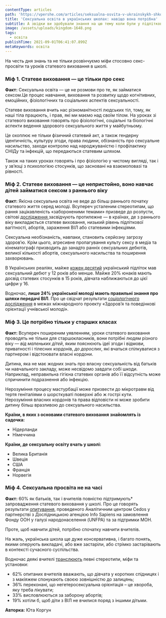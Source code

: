 ```yaml
---
contentType: articles
path: 'https://vpershe.com/articles/seksualna-osvita-v-ukrainskykh-shkolakh'
title: 'Сексуальна освіта в українських школах: навіщо вона потрібна'
subtitle: А звідки ви здобували знання на цю тему коли були у підлітковому віці?
image: /assets/uploads/kingdom-1648.png
tags:
  - освіта
publishTime: 2021-09-01T06:41:07.899Z
metaKeywords: освіта
---
```

На честь дня знань та не тільки розвінчуємо міфи стосовно секс-просвіти та уроків статевого виховання в школі.



### Міф 1. Статеве виховання — це тільки про секс



**Факт:** Сексуальна освіта — це не розмови про те, як займатися сексом.Це процес навчання, виховання та розвитку щодо когнітивних, емоційних, фізіологічних та соціальних аспектів сексуальності.

Статеве виховання вчить нас різноманітності людських тіл, тому, як наші тіла працюють, і прав, які ми маємо над своїм тілом. На уроках зі статевого виховання говорять про фізіологічні, соціальні та біологічні аспекти ведення здорового сексуального життя у майбутньому.

Це охоплює не тільки фізичний статевий акт, а також гендерну ідентичність, культуру згоди, права людини, обізнаність про сексуальне насильство, заходи контролю над народжуваністю і профілактику СНІДу та інфекцій, що передаються статевим шляхом.

Також на таких уроках говорять і про фізіологію у чистому вигляді, так і у зв’язці з психологією стосунків, що засновані на взаємоповазі та рівності.



### Міф 2. Статеве виховання — це непристойно, воно навчає дітей займатися сексом з раннього віку



**Факт:** Якісна сексуальна освіта не веде до більш раннього початку статевого життя серед молоді. Всупереч усталеним стереотипам, що рання зацікавленість «забороненими темами» призведе до розпусти, світові [дослідження ](<https://www.ncbi.nlm.nih.gov/pmc/articles/PMC6406865/>)засвідчують протилежне — в країнах, де з раннього віку викладається статеве виховання, низький рівень підліткової вагітності, абортів, зараження ВІЛ або статевими інфекціями.

Сексуальна необізнаність, навпаки, становить серйозну загрозу здоров’ю. Крім цього, агресивне пропагування культу сексу в медіа та кінематографі призводить до занадто ранніх сексуальних дебютів, великої кількості абортів, сексуального насильства та поширення захворювань.

В Українських реаліях, майже [кожен десятий](http://www.uisr.org.ua/img/upload/files/HBSC_2018_web.pdf) український підліток мав сексуальний дебют у 12 років або менше. Майже 20% юнаків мають досвід статевих стосунків в 15 років, дівчата наближаються до цієї цифри у 16. 

Водночас, **лише 24% української молоді мають правильні знання про шляхи передачі ВІЛ**. Про це свідчат результати [соціологічного дослідження](http://www.uisr.org.ua/img/upload/files/HBSC_2018_web.pdf) в межах міжнародного проекту «Здоров’я та поведінкові орієнтації учнівської молоді».



### Міф 3. Це потрібно тільки у старших класах



**Факт:** Всупереч поширеним уявленням, уроки статевого виховання проводять не тільки для старшокласників, вони потрібні людям різного віку — *від маленьких дітей*, яким пояснюють ідеї згоди і відмови, приватності і тілесних кордонів, *до дорослих*, які вчаться спілкуватися з партнером і відстоювати власні кордони.

Дитина, яка не має жодних знать про власну сексуальність від батьків чи навчального закладу, може несвідомо завдати собі шкоди. Наприклад, неправильна гігієна статевих органів або її відсутність може спричинити подразнення або інфекцію. 

Нерозуміння процесу мастурбації може призвести до мікротравм від тертя геніталіями о шорсткуваті поверхні або ж гострі кути. Нерозуміння власних кордонів та права відповісти ні може зробити дитину більш вразливою до сексуального насильства.

**Країни, в яких з основами статевого виховання знайомлять із садочка:**

* Нідерланди
* Німеччина

**Країни, де сексуальну освіту вчать у школі:**

* Велика Британія
* Швеція
* США
* Франція
* Норвегія

### Міф 4. Сексуальна просвіта не на часі

**Факт:** 60% як батьків, так і вчителів повністю підтримують* запровадження статевого виховання у школі. Про це говорять результати [опитування](https://ukraine.unfpa.org/uk/SCEResearch), проведеного Аналітичним центром Cedos у партнерстві з Дослідницькою агенцією Info Sapiens на замовлення Фонду ООН у галузі народонаселення (UNFPA) та за підтримки МОН.

Проте, щоб навчити дітей, потрібно спочатку навчити вчителів. 

На жаль, українська школа ще дуже консервативна, і багато понять, якими оперують викладачі, або вже застаріли, або стрімко застарівають в контексті сучасного суспільства.

Водночас деякі вчителі [транслюють](https://ukraine.unfpa.org/uk/SCEResearch) певні стереотипи, міфи та установки:

* 62% опитаних вчителів вважають, що дівчата у коротких спідницях і з макіяжем спонукають своєю зовнішністю до залицянь;
* 36% переконані, що негетеросексуальна орієнтація – це хвороба, яку треба лікувати;
* 33% висловлюються за заборону абортів;
* 19% хотіли б, щоб діти з ВІЛ не вчилися поряд з іншими дітьми.

<!--EndFragment-->

**Авторка:** Юта Коргун
